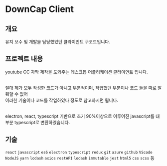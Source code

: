 
# DownCap Client

## 개요
유지 보수 및 개발을 담당했었던 클라이언트 구코드입니다.</br>

## 프로젝트 내용

youtube CC 자막 제작을 도와주는 데스크톱 어플리케이션 클라이언트 입니다. </br></br>

절대 제가 모두 작성한 코드가 아니고 부분적이며, 작업했던 부분이나 코드 들을 따로 발췌할 수 없어</br>
이러한 기술이나 코드를 작업하였다 정도로 참고하시면 됩니다.</br></br>

electron, react, typescript 기반으로 초기 90%이상으로 이루어진 javascript를 대부분 typescript로 변환하였습니다. </br>

## 기술
`react` `javascript` `es6` `electron` `typescript` `redux` `git` `azure` `github` `VScode` `NodeJS` `yarn` `lodash` `axios` `restAPI` `lodash` `immutable` `jest` `html5` `css` `scss` 등

